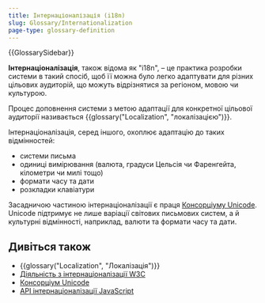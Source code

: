 ```yaml
---
title: Інтернаціоналізація (i18n)
slug: Glossary/Internationalization
page-type: glossary-definition
---
```


{{GlossarySidebar}}

**Інтернаціоналізація**, також відома як "i18n", – це практика розробки системи в такий спосіб, щоб її можна було легко адаптувати для різних цільових аудиторій, що можуть відрізнятися за регіоном, мовою чи культурою.

Процес доповнення системи з метою адаптації для конкретної цільової аудиторії називається {{glossary("Localization", "локалізацією")}}.

Інтернаціоналізація, серед іншого, охоплює адаптацію до таких відмінностей:

- системи письма
- одиниці вимірювання (валюта, градуси Цельсія чи Фаренгейта, кілометри чи милі тощо)
- формати часу та дати
- розкладки клавіатури

Засадничою частиною інтернаціоналізації є праця [Консорціуму Unicode](https://home.unicode.org/). Unicode підтримує не лише варіації світових письмових систем, а й культурні відмінності, наприклад, валюти та формати часу та дати.

## Дивіться також

- {{glossary("Localization", "Локалізація")}}
- [Діяльність з інтернаціоналізації W3C](https://www.w3.org/International/)
- [Консорціум Unicode](https://home.unicode.org/)
- [API інтернаціоналізації JavaScript](/uk/docs/Web/JavaScript/Reference/Global_Objects/Intl)
